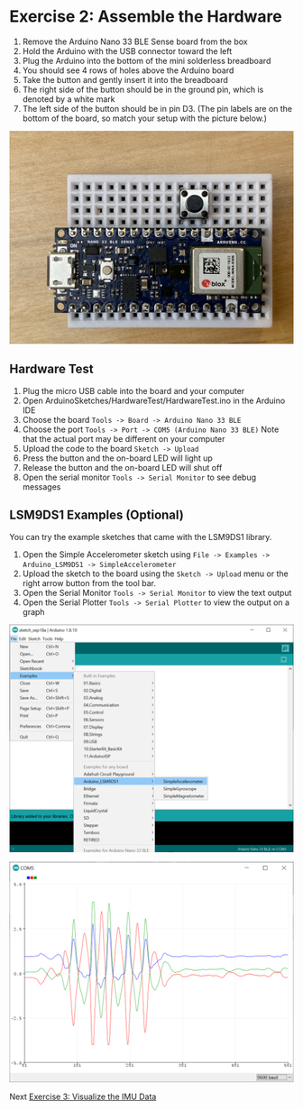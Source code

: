 # Exercise 2: Assemble the Hardware

1. Remove the Arduino Nano 33 BLE Sense board from the box
1. Hold the Arduino with the USB connector toward the left
1. Plug the Arduino into the bottom of the mini solderless breadboard
1. You should see 4 rows of holes above the Arduino board
1. Take the button and gently insert it into the breadboard
1. The right side of the button should be in the ground pin, which is denoted by a white mark
1. The left side of the button should be in pin D3. (The pin labels are on the bottom of the board, so match your setup with the picture below.)

![Picture of assembled hardware](../images/assembled-hardware.jpg)

## Hardware Test

1. Plug the micro USB cable into the board and your computer
1. Open ArduinoSketches/HardwareTest/HardwareTest.ino in the Arduino IDE
1. Choose the board `Tools -> Board -> Arduino Nano 33 BLE`
1. Choose the port `Tools -> Port -> COM5 (Arduino Nano 33 BLE)` Note that the actual port may be different on your computer
1. Upload the code to the board `Sketch -> Upload`
1. Press the button and the on-board LED will light up
1. Release the button and the on-board LED will shut off
1. Open the serial monitor `Tools -> Serial Monitor` to see debug messages

## LSM9DS1 Examples (Optional)

You can try the example sketches that came with the LSM9DS1 library.

1. Open the Simple Accelerometer sketch using `File -> Examples -> Arduino_LSM9DS1 -> SimpleAccelerometer`
1. Upload the sketch to the board using the `Sketch -> Upload` menu or the right arrow button from the tool bar.
1. Open the Serial Monitor `Tools -> Serial Monitor` to view the text output
1. Open the Serial Plotter `Tools -> Serial Plotter` to view the output on a graph

![Arduino LSM9DS1 Examples](../images/lsm9ds1-examples.png)

![Arduino Serial Plotter Output with Accelerometer Data](../images/accelerometer-example-serial-plotter.png)

Next [Exercise 3: Visualize the IMU Data](exercise3.md)
